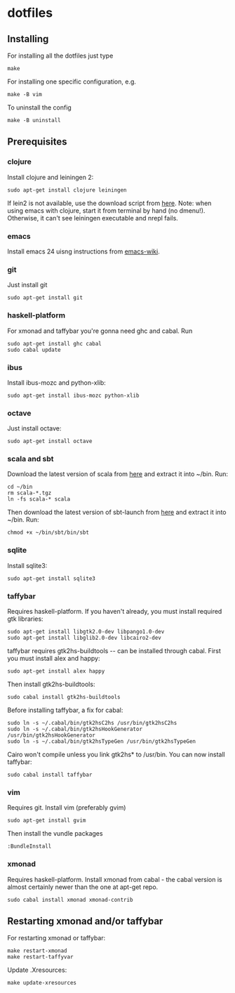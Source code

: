 dotfiles
========

Installing
----------
For installing all the dotfiles just type

    make

For installing one specific configuration, e.g.

    make -B vim

To uninstall the config

    make -B uninstall

Prerequisites
-------------

### clojure
Install clojure and leiningen 2:

    sudo apt-get install clojure leiningen
    
If lein2 is not available, use the download script from [here](http://leiningen.org/).
Note: when using emacs with clojure, start it from terminal by hand (no dmenu!). Otherwise, it can't see leiningen executable and nrepl fails.

### emacs
Install emacs 24 uisng instructions from [emacs-wiki](http://wikemacs.org/wiki/Installing_Emacs_on_GNU/Linux).

### git
Just install git

    sudo apt-get install git

### haskell-platform
For xmonad and taffybar you're gonna need ghc and cabal. Run

    sudo apt-get install ghc cabal
    sudo cabal update

### ibus
Install ibus-mozc and python-xlib:

    sudo apt-get install ibus-mozc python-xlib

### octave
Just install octave:

    sudo apt-get install octave

### scala and sbt
Download the latest version of scala from [here](http://www.scala-lang.org/downloads)
and extract it into ~/bin.
Run:

    cd ~/bin
    rm scala-*.tgz
    ln -fs scala-* scala

Then download the latest version of sbt-launch from [here](http://www.scala-sbt.org/release/docs/Getting-Started/Setup.html) and extract it into ~/bin.
Run:

    chmod +x ~/bin/sbt/bin/sbt

### sqlite
Install sqlite3:

    sudo apt-get install sqlite3

### taffybar
Requires haskell-platform.
If you haven't already, you must install required gtk libraries:

    sudo apt-get install libgtk2.0-dev libpango1.0-dev
    sudo apt-get install libglib2.0-dev libcairo2-dev
    
taffybar requires gtk2hs-buildtools -- can be installed through cabal.
First you must install alex and happy:

    sudo apt-get install alex happy

Then install gtk2hs-buildtools:

    sudo cabal install gtk2hs-buildtools

Before installing taffybar, a fix for cabal:

    sudo ln -s ~/.cabal/bin/gtk2hsC2hs /usr/bin/gtk2hsC2hs
    sudo ln -s ~/.cabal/bin/gtk2hsHookGenerator /usr/bin/gtk2hsHookGenerator
    sudo ln -s ~/.cabal/bin/gtk2hsTypeGen /usr/bin/gtk2hsTypeGen

Cairo won't compile unless you link gtk2hs* to /usr/bin.
You can now install taffybar:

    sudo cabal install taffybar

### vim
Requires git.
Install vim (preferably gvim)

    sudo apt-get install gvim

Then install the vundle packages

    :BundleInstall

### xmonad
Requires haskell-platform.
Install xmonad from cabal - the cabal version is almost certainly newer than the one at apt-get repo.

    sudo cabal install xmonad xmonad-contrib

Restarting xmonad and/or taffybar
---------------------------------
For restarting xmonad or taffybar:

    make restart-xmonad
    make restart-taffyvar

Update .Xresources:

    make update-xresources
